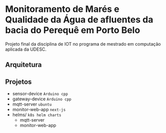 # Monitoramento de Marés e Qualidade da Água de afluentes da bacia do Perequê em Porto Belo

Projeto final da disciplina de IOT no programa de mestrado em computação aplicada da UDESC.

## Arquitetura

## Projetos

* sensor-device `Arduino cpp`
* gateway-device `Arduino cpp`
* mqtt-server `ubuntu`
* monitor-web-app `next-js`
* helms/ `k8s helm charts`
  * mqtt-server
  * monitor-web-app
